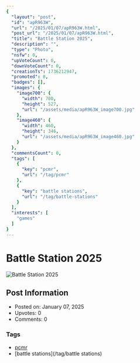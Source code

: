 ```yaml
---
{
  "layout": "post",
  "id": "apR963W",
  "url": "/2025/01/07/apR963W.html",
  "post_url": "/2025/01/07/apR963W.html",
  "title": "Battle Station 2025",
  "description": "",
  "type": "Photo",
  "nsfw": 0,
  "upVoteCount": 0,
  "downVoteCount": 0,
  "creationTs": 1736212947,
  "promoted": 0,
  "badges": [],
  "images": {
    "image700": {
      "width": 700,
      "height": 527,
      "url": "/assets/media/apR963W_image700.jpg"
    },
    "image460": {
      "width": 460,
      "height": 346,
      "url": "/assets/media/apR963W_image460.jpg"
    }
  },
  "commentsCount": 0,
  "tags": [
    {
      "key": "pcmr",
      "url": "/tag/pcmr"
    },
    {
      "key": "battle stations",
      "url": "/tag/battle-stations"
    }
  ],
  "interests": [
    "games"
  ]
}
---
```


# Battle Station 2025

![Battle Station 2025](/assets/media/apR963W_image700.jpg)

## Post Information

- Posted on: January 07, 2025
- Upvotes: 0
- Comments: 0

### Tags

- [pcmr](/tag/pcmr)
- [battle stations](/tag/battle stations)
